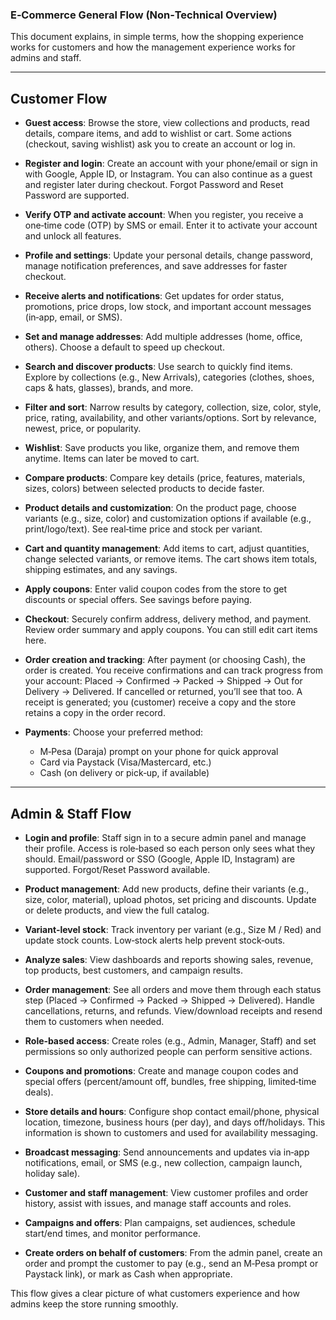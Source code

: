 ### E‑Commerce General Flow (Non‑Technical Overview)

This document explains, in simple terms, how the shopping experience works for customers and how the management experience works for admins and staff.

---

## Customer Flow

- **Guest access**: Browse the store, view collections and products, read details, compare items, and add to wishlist or cart. Some actions (checkout, saving wishlist) ask you to create an account or log in.

- **Register and login**: Create an account with your phone/email or sign in with Google, Apple ID, or Instagram. You can also continue as a guest and register later during checkout. Forgot Password and Reset Password are supported.

- **Verify OTP and activate account**: When you register, you receive a one‑time code (OTP) by SMS or email. Enter it to activate your account and unlock all features.

- **Profile and settings**: Update your personal details, change password, manage notification preferences, and save addresses for faster checkout.

- **Receive alerts and notifications**: Get updates for order status, promotions, price drops, low stock, and important account messages (in‑app, email, or SMS).

- **Set and manage addresses**: Add multiple addresses (home, office, others). Choose a default to speed up checkout.

- **Search and discover products**: Use search to quickly find items. Explore by collections (e.g., New Arrivals), categories (clothes, shoes, caps & hats, glasses), brands, and more.

- **Filter and sort**: Narrow results by category, collection, size, color, style, price, rating, availability, and other variants/options. Sort by relevance, newest, price, or popularity.

- **Wishlist**: Save products you like, organize them, and remove them anytime. Items can later be moved to cart.

- **Compare products**: Compare key details (price, features, materials, sizes, colors) between selected products to decide faster.

- **Product details and customization**: On the product page, choose variants (e.g., size, color) and customization options if available (e.g., print/logo/text). See real‑time price and stock per variant.

- **Cart and quantity management**: Add items to cart, adjust quantities, change selected variants, or remove items. The cart shows item totals, shipping estimates, and any savings.

- **Apply coupons**: Enter valid coupon codes from the store to get discounts or special offers. See savings before paying.

- **Checkout**: Securely confirm address, delivery method, and payment. Review order summary and apply coupons. You can still edit cart items here.

- **Order creation and tracking**: After payment (or choosing Cash), the order is created. You receive confirmations and can track progress from your account: Placed → Confirmed → Packed → Shipped → Out for Delivery → Delivered. If cancelled or returned, you’ll see that too. A receipt is generated; you (customer) receive a copy and the store retains a copy in the order record.

- **Payments**: Choose your preferred method:
  - M‑Pesa (Daraja) prompt on your phone for quick approval
  - Card via Paystack (Visa/Mastercard, etc.)
  - Cash (on delivery or pick‑up, if available)

---

## Admin & Staff Flow

- **Login and profile**: Staff sign in to a secure admin panel and manage their profile. Access is role‑based so each person only sees what they should. Email/password or SSO (Google, Apple ID, Instagram) are supported. Forgot/Reset Password available.

- **Product management**: Add new products, define their variants (e.g., size, color, material), upload photos, set pricing and discounts. Update or delete products, and view the full catalog.

- **Variant‑level stock**: Track inventory per variant (e.g., Size M / Red) and update stock counts. Low‑stock alerts help prevent stock‑outs.

- **Analyze sales**: View dashboards and reports showing sales, revenue, top products, best customers, and campaign results.

- **Order management**: See all orders and move them through each status step (Placed → Confirmed → Packed → Shipped → Delivered). Handle cancellations, returns, and refunds. View/download receipts and resend them to customers when needed.

- **Role‑based access**: Create roles (e.g., Admin, Manager, Staff) and set permissions so only authorized people can perform sensitive actions.

- **Coupons and promotions**: Create and manage coupon codes and special offers (percent/amount off, bundles, free shipping, limited‑time deals).

- **Store details and hours**: Configure shop contact email/phone, physical location, timezone, business hours (per day), and days off/holidays. This information is shown to customers and used for availability messaging.

- **Broadcast messaging**: Send announcements and updates via in‑app notifications, email, or SMS (e.g., new collection, campaign launch, holiday sale).

- **Customer and staff management**: View customer profiles and order history, assist with issues, and manage staff accounts and roles.

- **Campaigns and offers**: Plan campaigns, set audiences, schedule start/end times, and monitor performance.

- **Create orders on behalf of customers**: From the admin panel, create an order and prompt the customer to pay (e.g., send an M‑Pesa prompt or Paystack link), or mark as Cash when appropriate.

This flow gives a clear picture of what customers experience and how admins keep the store running smoothly.

